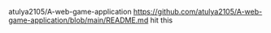 atulya2105/A-web-game-application
https://github.com/atulya2105/A-web-game-application/blob/main/README.md hit this
